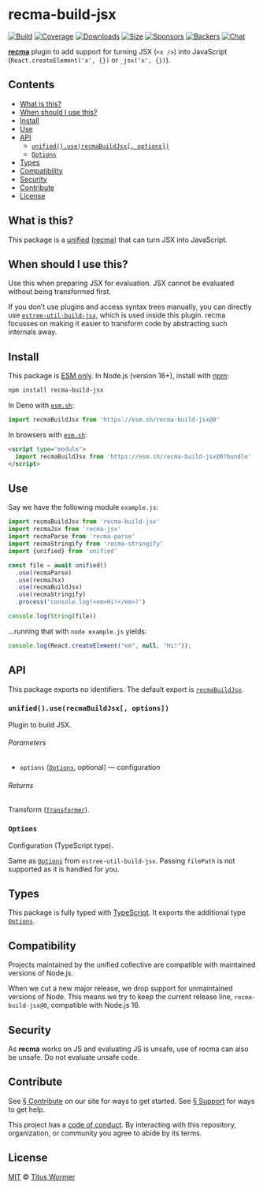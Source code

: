 # recma-build-jsx

[![Build][badge-build-image]][badge-build-url]
[![Coverage][badge-coverage-image]][badge-coverage-url]
[![Downloads][badge-downloads-image]][badge-downloads-url]
[![Size][badge-size-image]][badge-size-url]
[![Sponsors][badge-sponsors-image]][badge-collective-url]
[![Backers][badge-backers-image]][badge-collective-url]
[![Chat][badge-chat-image]][badge-chat-url]

**[recma][github-recma]** plugin to add support for turning JSX (`<x />`)
into JavaScript (`React.createElement('x', {})` or `_jsx('x', {})`).

## Contents

* [What is this?](#what-is-this)
* [When should I use this?](#when-should-i-use-this)
* [Install](#install)
* [Use](#use)
* [API](#api)
  * [`unified().use(recmaBuildJsx[, options])`](#unifieduserecmabuildjsx-options)
  * [`Options`](#options)
* [Types](#types)
* [Compatibility](#compatibility)
* [Security](#security)
* [Contribute](#contribute)
* [License](#license)

## What is this?

This package is a [unified][github-unified]
([recma][github-recma])
that can turn JSX into JavaScript.

## When should I use this?

Use this when preparing JSX for evaluation.
JSX cannot be evaluated without being transformed first.

If you don’t use plugins and access syntax trees manually,
you can directly use [`estree-util-build-jsx`][github-estree-util-build-jsx],
which is used inside this plugin.
recma focusses on making it easier to transform code by abstracting such
internals away.

## Install

This package is [ESM only][github-gist-esm].
In Node.js (version 16+),
install with [npm][npm-install]:

```sh
npm install recma-build-jsx
```

In Deno with [`esm.sh`][esmsh]:

```js
import recmaBuildJsx from 'https://esm.sh/recma-build-jsx@0'
```

In browsers with [`esm.sh`][esmsh]:

```html
<script type="module">
  import recmaBuildJsx from 'https://esm.sh/recma-build-jsx@0?bundle'
</script>
```

## Use

Say we have the following module `example.js`:

```js
import recmaBuildJsx from 'recma-build-jsx'
import recmaJsx from 'recma-jsx'
import recmaParse from 'recma-parse'
import recmaStringify from 'recma-stringify'
import {unified} from 'unified'

const file = await unified()
  .use(recmaParse)
  .use(recmaJsx)
  .use(recmaBuildJsx)
  .use(recmaStringify)
  .process('console.log(<em>Hi!</em>)')

console.log(String(file))
```

…running that with `node example.js` yields:

```js
console.log(React.createElement("em", null, "Hi!"));
```

## API

This package exports no identifiers.
The default export is [`recmaBuildJsx`][api-recma-build-jsx].

### `unified().use(recmaBuildJsx[, options])`

Plugin to build JSX.

###### Parameters

* `options` ([`Options`][api-options], optional)
  — configuration

###### Returns

Transform ([`Transformer`][github-unified-transformer]).

### `Options`

Configuration (TypeScript type).

Same as [`Options`][github-estree-util-build-jsx-options]
from `estree-util-build-jsx`.
Passing `filePath` is not supported as it is handled for you.

## Types

This package is fully typed with [TypeScript][].
It exports the additional type [`Options`][api-options].

## Compatibility

Projects maintained by the unified collective are compatible with maintained
versions of Node.js.

When we cut a new major release,
we drop support for unmaintained versions of Node.
This means we try to keep the current release line,
`recma-build-jsx@0`,
compatible with Node.js 16.

## Security

As **recma** works on JS and evaluating JS is unsafe,
use of recma can also be unsafe.
Do not evaluate unsafe code.

## Contribute

See [§ Contribute][mdxjs-contribute] on our site for ways to get started.
See [§ Support][mdxjs-support] for ways to get help.

This project has a [code of conduct][health-coc].
By interacting with this repository,
organization,
or community you agree to abide by its terms.

## License

[MIT][file-license] © [Titus Wormer][wooorm]

<!-- Definitions -->

[api-options]: #options

[api-recma-build-jsx]: #unifieduserecmabuildjsx-options

[badge-backers-image]: https://opencollective.com/unified/backers/badge.svg

[badge-build-image]: https://github.com/mdx-js/recma/actions/workflows/main.yml/badge.svg

[badge-build-url]: https://github.com/mdx-js/recma/actions

[badge-collective-url]: https://opencollective.com/unified

[badge-coverage-image]: https://img.shields.io/codecov/c/github/mdx-js/recma.svg

[badge-coverage-url]: https://codecov.io/github/mdx-js/recma

[badge-downloads-image]: https://img.shields.io/npm/dm/recma-build-jsx.svg

[badge-downloads-url]: https://www.npmjs.com/package/recma-build-jsx

[badge-size-image]: https://img.shields.io/bundlejs/size/recma-build-jsx

[badge-size-url]: https://bundlejs.com/?q=recma-build-jsx

[badge-sponsors-image]: https://opencollective.com/unified/sponsors/badge.svg

[badge-chat-image]: https://img.shields.io/badge/chat-discussions-success.svg

[badge-chat-url]: https://github.com/mdx-js/mdx/discussions

[esmsh]: https://esm.sh

[file-license]: license

[github-estree-util-build-jsx-options]: https://github.com/syntax-tree/estree-util-build-jsx#options

[github-estree-util-build-jsx]: https://github.com/syntax-tree/estree-util-build-jsx

[github-gist-esm]: https://gist.github.com/sindresorhus/a39789f98801d908bbc7ff3ecc99d99c

[github-recma]: https://github.com/mdx-js/recma

[github-unified-transformer]: https://github.com/unifiedjs/unified#transformer

[github-unified]: https://github.com/unifiedjs/unified

[health-coc]: https://github.com/mdx-js/.github/blob/main/code-of-conduct.md

[mdxjs-contribute]: https://mdxjs.com/community/contribute/

[mdxjs-support]: https://mdxjs.com/community/support/

[npm-install]: https://docs.npmjs.com/cli/install

[typescript]: https://www.typescriptlang.org

[wooorm]: https://wooorm.com

